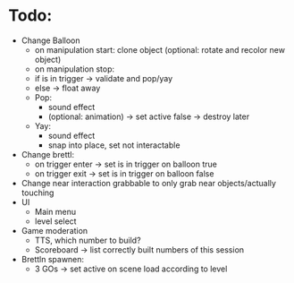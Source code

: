# Todo:
- Change Balloon
    - on manipulation start: clone object (optional: rotate and recolor new object)
    - on manipulation stop:
    - if is in trigger -> validate and pop/yay
    - else -> float away
    - Pop:
        - sound effect
        - (optional: animation) -> set active false -> destroy later
    - Yay:
        - sound effect
        - snap into place, set not interactable
- Change brettl:
    - on trigger enter -> set is in trigger on balloon true
    - on trigger exit -> set is in trigger on balloon false
- Change near interaction grabbable to only grab near objects/actually touching
- UI
    - Main menu
    - level select
- Game moderation
    - TTS, which number to build?
    - Scoreboard -> list correctly built numbers of this session
- Brettln spawnen:
    - 3 GOs -> set active on scene load according to level